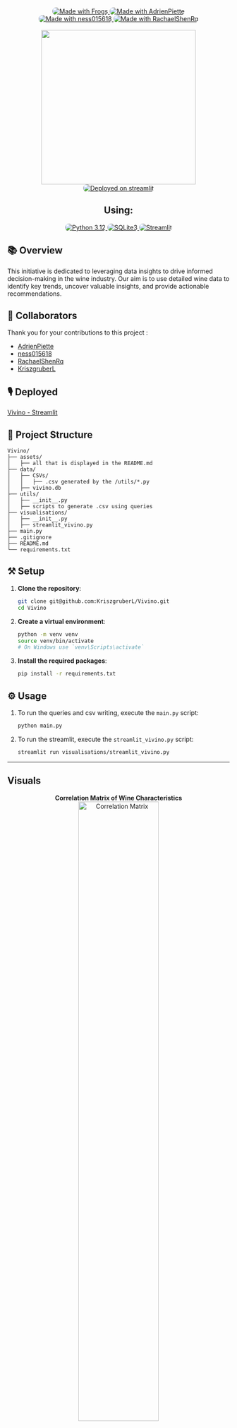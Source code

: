 <p align="center">
    <br>
    <a href="https://github.com/KriszgruberL" target="_blank">
        <img alt="Made with Frogs" src="./assets/made-with-🐸.svg" style="border-radius:0.5rem">
    </a>
    <a href="https://github.com/AdrienPiette" target="_blank">
        <img alt="Made with AdrienPiette" src="assets/with-adrienpiette.svg" style="border-radius:0.5rem">
    </a>
    <br>
    <a href="https://github.com/ness015618" target="_blank">
        <img alt="Made with ness015618" src="assets/with-ness015618.svg" style="border-radius:0.5rem">
    </a>
    <a href="https://github.com/RachaelShenRq" target="_blank">
        <img alt="Made with RachaelShenRq" src="assets/with-rachaelshenrq.svg" style="border-radius:0.5rem">
    </a>
    <br>
    <br>
    <a><img src="./assets/vivono_logo.png" width="350" /></a>
    <br>
    <a href="https://vivino.streamlit.app/" target="_blank">
        <img alt="Deployed on streamlit" src="https://img.shields.io/badge/Deployed_on_Streamlit%20-%20Streamlit?style=for-the-badge&logo=streamlit&logoColor=black&logoSize=auto&labelColor=%23F6A296&color=%23FFDAB9" style="border-radius:0.5rem">
    </a>
    <br>
    <h2 align="center">Using:</h2>
</p>

<p align="center">
    <a href="https://www.python.org/downloads/release/python-3120/">
        <img alt="Python 3.12" src="https://img.shields.io/badge/Python_3.12%20-%20Python?style=for-the-badge&logo=python&logoSize=auto&labelColor=%23FFDAB9&color=%23FFDAB9" style="border-radius:0.5rem">
    </a>
    <a href="https://www.sqlite.org/docs.html">
        <img alt="SQLite3" src="https://img.shields.io/badge/SQLite3%20-%20SQLite3?style=for-the-badge&logo=sqlite&logoColor=white&logoSize=auto&labelColor=%23F08080&color=%23F08080" style="border-radius:0.5rem">
    </a>
    <a href="https://docs.streamlit.io/" target="_blank">
        <img alt="Streamlit" src="https://img.shields.io/badge/Streamlit%20-%20Streamlit?style=for-the-badge&logo=streamlit&logoColor=white&logoSize=auto&labelColor=%23B45F5F&color=%23B45F5F" style="border-radius:0.5rem">
    </a>
</p>



## 📚 Overview

  This initiative is dedicated to leveraging data insights to drive informed decision-making in the wine industry. Our aim is to use detailed wine data to identify key trends, uncover valuable insights, and provide actionable recommendations. 

## 🕺 Collaborators
Thank you for your contributions to this project : 

- [AdrienPiette](https://github.com/AdrienPiette)
- [ness015618](https://github.com/ness015618)
- [RachaelShenRq](https://github.com/RachaelShenRq)
- [KriszgruberL](https://github.com/KriszgruberL)


## 🎙️ Deployed
[Vivino - Streamlit](https://vivino.streamlit.app/)


## 🚧 Project Structure
```
Vivino/
├── assets/
│   ├── all that is displayed in the README.md
├── data/
│   ├── CSVs/
│   │   ├── .csv generated by the /utils/*.py
│   ├── vivino.db
├── utils/
│   ├── __init__.py
│   ├── scripts to generate .csv using queries
├── visualisations/
│   ├── __init__.py
│   ├── streamlit_vivino.py
├── main.py
├── .gitignore
├── README.md
└── requirements.txt

```

## ⚒️ Setup

1. **Clone the repository**:
    ```sh
    git clone git@github.com:KriszgruberL/Vivino.git
    cd Vivino
    ```

2. **Create a virtual environment**:
    ```sh
    python -m venv venv
    source venv/bin/activate  
    # On Windows use `venv\Scripts\activate`
    ```

3. **Install the required packages**:
    ```sh
    pip install -r requirements.txt
    ```

## ⚙️ Usage

1. To run the queries and csv writing, execute the `main.py` script:
    ```sh
    python main.py
    ```

2. To run the streamlit, execute the `streamlit_vivino.py` script:
    ```sh
    streamlit run visualisations/streamlit_vivino.py
    ```

---
## Visuals

<p align="center">
    <strong>Correlation Matrix of Wine Characteristics</strong>
    <br>
    <img src="/assets/image.png" alt="Correlation Matrix" width="60%">
</p>
<br>

<p align="center">
    <strong>Top 3 Wineries with the Highest Average Rating</strong>
    <br>
    <img src="/assets/image2.png" alt="Top 3 Wineries" width="60%">
</p>
<br>
<p align="center">
    <strong>Top 10 Wines by Average Rating Count</strong>
    <br>
    <img src="/assets/image3.png" alt="Top 10 Wines" width="60%">
</p>

---

### 👀 Classes Overview

#### **main.py**
The entry point of the application. It orchestrates the execution of various data processing scripts that query the database and generate CSV files.

**Functions:**
- `main()`: Connects to the database, runs a series of query functions to generate CSV reports, and then closes the database connection. The specific queries executed include:
  - `query_limited_budget(cursor)`: Prioritizes marketing efforts by country based on user counts and wine ratings.
  - `query_highlight_wine(cursor)`: Identifies top wines to highlight for increased sales.
  - `query_top_wineries(cursor)`: Lists the best wineries based on wine ratings.
  - `query_favorites_taste(cursor)`: Finds wines that match specific taste profiles.
  - `query_common_grapes(cursor)`: Determines the most common grape varieties and their top-rated wines.
  - `query_wine_by_taste(cursor)`: Retrieves top wines based on taste characteristics.
  - `query_best_vintage_and_wine_per_country(cursor)`: Generates a leaderboard for countries based on wine and vintage ratings.

---
#### **utils/**
Contains utility scripts for querying the database, processing data, and generating CSV files.

- **connect_db.py**:
  - `connect_to_db() -> tuple[sqlite3.Connection, sqlite3.Cursor]`: Establishes a connection to the SQLite database and returns both the connection and the cursor.
  - `close_db(connexion: sqlite3.Connection) -> None`: Closes the provided database connection.

- **carbernet_per_rating.py**:
  - `query_cabernet_by_rating(cursor: sqlite3.Cursor) -> None`: Retrieves data about Cabernet Sauvignon wines, focusing on their ratings, and saves the results to a CSV file.

The rest of the files are the same with different queries

---

#### **visualisations/**

Contains scripts to create visualizations for analyzing and presenting the wine data.

- #### **streamlit_vivino.py**
   Powers the Streamlit dashboard, which visualizes wine data processed and stored in CSV files.

   **Main Features:**
   - **Data Loading**: Loads various CSV files into Pandas DataFrames for analysis.
   - **Sidebar Navigation**: Allows users to navigate between different visualizations and analysis pages.
   - **Pages**:
     - **Project Context**: Provides an overview of the project's goals and objectives.
     - **Queries Overview**: Explains specific SQL queries used in the project, along with their optimization strategies.
     - **Top 10 Wines**: Visualizes the top 10 wines based on ratings and potential sales impact.
     - **Country to Prioritize**: Identifies which countries should be targeted for marketing based on user data.
     - **Top 3 Wineries**: Displays the highest-rated wineries.
     - **Customer Cluster**: Analyzes customer taste preferences and identifies wines matching those profiles.
     - **Most Common Grapes**: Showcases the most common grape varieties and their top-rated wines.
     - **Country Leaderboard**: Ranks countries based on their average wine ratings.
     - **Top 5 Cabernet Sauvignon**: Highlights the top 5 Cabernet Sauvignon wines.
     - **Top Wine by Characteristics**: Identifies wines with the highest ratings based on specific characteristics.

   **Functions:**
   - `display_aggrid_table(df, title="Table", height=400)`: Displays a DataFrame as an interactive table using AgGrid within the Streamlit application.
----

#### **data/**
Contains data files used and generated by the scripts.
- #### **CSVs/**: Directory containing the results CSVs from utils/

  This directory contains CSV files generated by the scripts in the `utils/` directory. Each CSV file holds specific data extracted and processed from the Vivino database.

- **vivino.db**: 
    - The SQLite database containing the raw data used for generating the CSV files. This database includes tables with detailed information on wines, regions, grapes, ratings, and user interactions, serving as the primary data source for the project.
---
#### **Other Files**

- `.gitignore`: Specifies which files and directories to ignore in Git.
- `README.md`: Provides an overview and instructions for the project.
- `requirements.txt`: Lists required Python packages and their versions.

---

## 📃 Libraries documentation

- **[Sqlite3](https://docs.python.org/3/library/sqlite3.html)**
- **[Pandas](https://pandas.pydata.org/docs/)**
- **[Streamlit](https://docs.streamlit.io/)**
- **[Plotly](https://plotly.com/python/)**
- **[Streamlit-aggrid](https://pypi.org/project/streamlit-aggrid/)**
- **[Sklearn](https://scikit-learn.org/stable/)**


## 🎯 Requirements

- `pandas`
- `streamlit`
- `plotly`
- `streamlit-aggrid`
- `scikit-learn`

